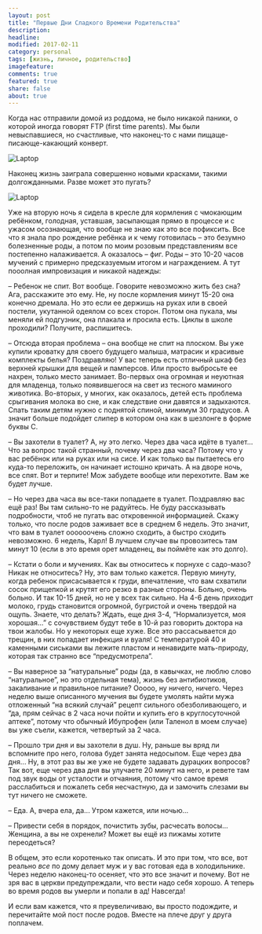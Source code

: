 ```yaml
---
layout: post
title: "Первые Дни Сладкого Времени Родительства"
description:
headline:
modified: 2017-02-11
category: personal
tags: [жизнь, личное, родительство]
imagefeature:
comments: true
featured: true
share: false
about: true
---
```


Когда нас отправили домой из роддома, не было никакой паники, о которой иногда говорят FTP (first time parents). Мы были невыспавшиеся, но счастливые, что наконец-то с нами пищаще-писающе-какающий конверт. 

<img style="max-width: 50vw" src="{{ site.url }}/images/mo_vyno.png" alt="Laptop">

Наконец жизнь заиграла совершенно новыми красками, такими долгожданными. Разве может это пугать?

<img style="max-width: 50vw" src="{{ site.url }}/images/you_wrong.jpg" alt="Laptop">

Уже на вторую ночь я сидела в кресле для кормления с чмокающим ребёнком, голодная, уставшая, засыпающая прямо в процессе и с ужасом осознающая, что вообще не знаю как это все пофиксить.
Все что я знала про рождение ребёнка и к чему готовилась – это безумно болезненные роды, а потом по моим розовым представлениям все постепенно налаживается. А оказалось – фиг. Роды – это 10-20 часов мучений с примерно предсказуемым итогом и награждением. А тут пооолная импровизация и никакой надежды: 

– Ребенок не спит. Вот вообще. Говорите невозможно жить без сна? Ага, расскажите это ему. Не, ну после кормления минут 15-20 она конечно дремала. Но это если ее держишь на руках или в своей постели, укутанной одеялом со всех сторон. Потом она пукала, мы меняли ей подгузник, она плакала и просила есть. Циклы в школе проходили? Получите, распишитесь.

– Отсюда вторая проблема – она вообще не спит на плоском. Вы уже купили кроватку для своего будущего малыша, матрасик и красивые комплекты белья? Поздравляю! У вас теперь есть отличный шкаф без верхней крышки для вещей и памперсов. Или просто выбросьте ее нахрен, только место занимает. Во-первых она огромная и неуютная для младенца, только появившегося на свет из тесного маминого животика. Во-вторых, у многих, как оказалось, детей есть проблема срыгивания молока во сне, и как следствие они давятся и задыхаются. Спать таким детям нужно с поднятой спиной, минимум 30 градусов. А значит больше подойдет слипер в котором она как в шезлонге в форме буквы С.

– Вы захотели в туалет? А, ну это легко. Через два часа идёте в туалет... Что за вопрос такой странный, почему через два часа? Потому что у вас ребёнок или на руках или на сисе. И как только вы пытаетесь его куда-то переложить, он начинает истошно кричать. А на дворе ночь, все спят. Вот и терпите! Мож забудете вообще или перехотите. Вам же будет лучше.

– Но через два часа вы все-таки попадаете в туалет. Поздравляю вас ещё раз! Вы там сильно-то не радуйтесь. Не буду рассказывать подробности, чтоб не пугать вас откровенной информацией. Скажу только, что после родов заживает все в среднем 6 недель. Это значит, что вам в туалет оооооочень сложно сходить, а быстро сходить невозможно. 6 недель, Карл! В лучшем случае вы провозитесь там минут 10 (если в это время орет младенец, вы поймёте как это долго).

– Кстати о боли и мучениях. Как вы относитесь к порнухе с садо-мазо? Никак не относитесь? Ну, это вам только кажется. Первую минуту, когда ребенок присасывается к груди, впечатление, что вам схватили сосок прищепкой и крутят его резко в разные стороны. Больно, очень больно. И так 10-15 дней, но не у всех так сильно. На 4-6 день приходит молоко, грудь становится огромной, бугристой и очень твердой на ощупь. Знаете, что делать? Ждать, еще дня 3-4, “Нормализуется, моя хорошая…” с сочувствием будут тебе в 10-й раз говорить доктора на твои жалобы. Но у некоторых еще хуже. Все это рассасывается до трещин, в них попадает инфекция и вуаля! С температурой 40 и каменными сиськами вы лежите пластом и ненавидите мать-природу, которая так странно все “предусмотрела”.

– Вы наверное за “натуральные” роды (да, в кавычках, не люблю слово “натуральное”, но это отдельная тема), жизнь без антибиотиков, закаливание и правильное питание? Ооооо, ну ничего, ничего. Через неделю выше описанного мучения вы будете умолять найти мужа отложенный “на всякий случай” рецепт сильного обезболивающего, и “да, прям сейчас в 2 часа ночи пойти и купить его в круглосуточной аптеке”, потому что обычный Ибупрофен (или Таленол в моем случае) вы уже съели, кажется, четвертый за 2 часа.

– Прошло три дня и вы захотели в душ. Ну, раньше вы вряд ли вспомните про него, голова будет занята недосыпом. Еще через два дня... Ну, в этот раз вы же уже не будете задавать дурацких вопросов? Так вот, еще через два дня вы улучаете 20 минут на него, и ревете там под звук воды от усталости и отчаяния, потому что самое время расслабиться и пожалеть себя несчастную, да и замочить слезами вы тут ничего не сможете.

– Еда. А, вчера ела, да... Утром кажется, или ночью...

– Привести себя в порядок, почистить зубы, расчесать волосы... Женщина, а вы не охренели? Может вы ещё из пижамы хотите переодеться?

В общем, это если коротенько так описать. И это при том, что все, вот реально _все_ по дому делает муж и у вас готовая еда в холодильнике. 
Через неделю наконец-то осеняет, что это все значит и почему. Вот не зря вас в церкви предупреждали, что вести надо себя хорошо. А теперь во время родов вы умерли и попали в ад! Навсегда!

И если вам кажется, что я преувеличиваю, вы просто подождите, и перечитайте мой пост после родов. Вместе на плече друг у друга поплачем.